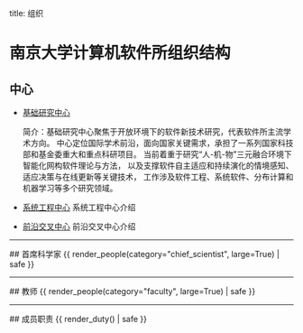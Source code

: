 title: 组织

# 南京大学计算机软件所组织结构

## 中心 
- [基础研究中心](research-center/index)

    简介：基础研究中心聚焦于开放环境下的软件新技术研究，代表软件所主流学术方向。
    中心定位国际学术前沿，面向国家关键需求，承担了一系列国家科技部和基金委重大和重点科研项目。
    当前着重于研究“人-机-物”三元融合环境下智能化网构软件理论与方法，
    以及支撑软件自主适应和持续演化的情境感知、适应决策与在线更新等关键技术，
    工作涉及软件工程、系统软件、分布计算和机器学习等多个研究领域。

- [系统工程中心](engineering-center/index)
    系统工程中心介绍

- [前沿交叉中心](leading-edge-center/index)
    前沿交叉中心介绍
<hr>
## 首席科学家
{{ render_people(category="chief_scientist", large=True) | safe }}

<hr>
## 教师
{{ render_people(category="faculty", large=True) | safe }}
<hr>
## 成员职责
{{ render_duty() | safe }}
